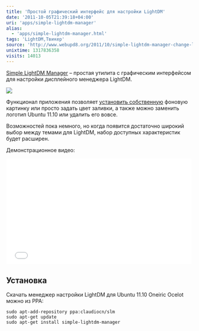 ```yaml
---
title: 'Простой графический интерфейс для настройки LightDM'
date: '2011-10-05T21:39:18+04:00'
uri: 'apps/simple-lightdm-manager'
alias: 
  - 'apps/simple-lightdm-manager.html'
tags: 'LightDM,Твикер'
source: 'http://www.webupd8.org/2011/10/simple-lightdm-manager-change-lightdm.html'
unixtime: 1317836358
visits: 14013
---
```

[Simple LightDM Manager](https://launchpad.net/%7Eclaudiocn/+archive/slm/+packages) – простая утилита с графическим интерфейсом для настройки дисплейного менеджера LightDM.

[![](img/2011/10/05/21-00/lightdm-6214395337-o.jpg)](img/2011/10/05/21-00/lightdm-6214395337-o.jpg)

Функционал приложения позволяет [установить собственную](articles/how-to-change-lightdm-login-screen) фоновую картинку или просто задать цвет заливки, а также можно заменить логотип Ubuntu 11.10 или удалить его вовсе.

Возможностей пока немного, но когда появится достаточно широкий выбор между темами для LightDM, набор доступных характеристик будет расширен.

Демонстрационное видео:

<iframe width="500" height="284" src="//www.youtube.com/embed/wAVvTsXejrg" frameborder="0" allowfullscreen=""></iframe> 

## Установка

Скачать менеджер настройки LightDM для Ubuntu 11.10 Oneiric Ocelot можно из PPA:

```
sudo apt-add-repository ppa:claudiocn/slm 
sudo apt-get update 
sudo apt-get install simple-lightdm-manager
```
